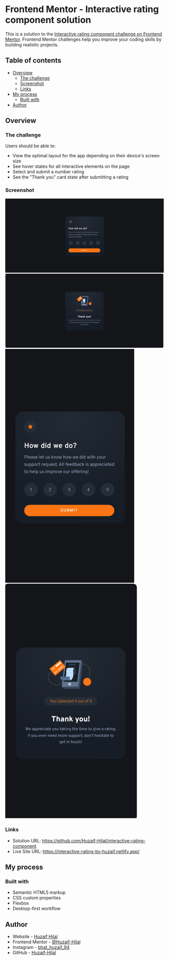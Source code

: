 # Frontend Mentor - Interactive rating component solution

This is a solution to the [Interactive rating component challenge on Frontend Mentor](https://www.frontendmentor.io/challenges/interactive-rating-component-koxpeBUmI). Frontend Mentor challenges help you improve your coding skills by building realistic projects. 

## Table of contents

- [Overview](#overview)
  - [The challenge](#the-challenge)
  - [Screenshot](#screenshot)
  - [Links](#links)
- [My process](#my-process)
  - [Built with](#built-with)
- [Author](#author)


## Overview

### The challenge

Users should be able to:

- View the optimal layout for the app depending on their device's screen size
- See hover states for all interactive elements on the page
- Select and submit a number rating
- See the "Thank you" card state after submitting a rating

### Screenshot

![Desktop-Preview](/screenshots/Desktop-Preview.png)
![Thank-you-Desktop-Preview](/screenshots/Thank-you-Desktop-Preview.png)
![Mobile-Preview](/screenshots/Mobile-Preview.png)
![Thank-you-Mobile-Preview](/screenshots/Thank-you-Mobile-Preview.png)

### Links

- Solution URL: https://github.com/Huzaif-Hilal/interactive-rating-component
- Live Site URL: https://interactive-rating-by-huzaif.netlify.app/

## My process

### Built with

- Semantic HTML5 markup
- CSS custom properties
- Flexbox
- Desktop-first workflow

## Author

- Website - [Huzaif Hilal](https://social-links-profile-template.netlify.app/)
- Frontend Mentor - [@Huzaif-Hilal](https://www.frontendmentor.io/profile/Huzaif-Hilal)
- Instagram - [bhat_huzaif_94](https://www.instagram.com/bhat_huzaif_94)
- GitHub - [Huzaif-Hilal](https://www.instagram.com/Huzaif-Hilal)